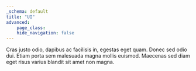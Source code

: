 ```yaml
---
_schema: default
title: "UI"
advanced:
    page_class:
    hide_navigation: false
---
```


Cras justo odio, dapibus ac facilisis in, egestas eget quam. Donec sed odio dui. Etiam porta sem malesuada magna mollis euismod. Maecenas sed diam eget risus varius blandit sit amet non magna.